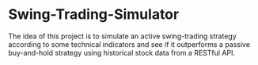 # Swing-Trading-Simulator

The idea of this project is to simulate an active swing-trading strategy according to some technical indicators and see if it outperforms a passive buy-and-hold strategy using historical stock data from a RESTful API.
